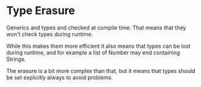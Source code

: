 # Type Erasure

Generics and types and checked at compile time. That means that they won't check types during runtime.

While this makes them more efficient it also means that types can be lost during runtime, and for example a list of Number may end containing Strings.

The erasure is a bit more complex than that, but it means that types should be set explicitly always to avoid problems.

